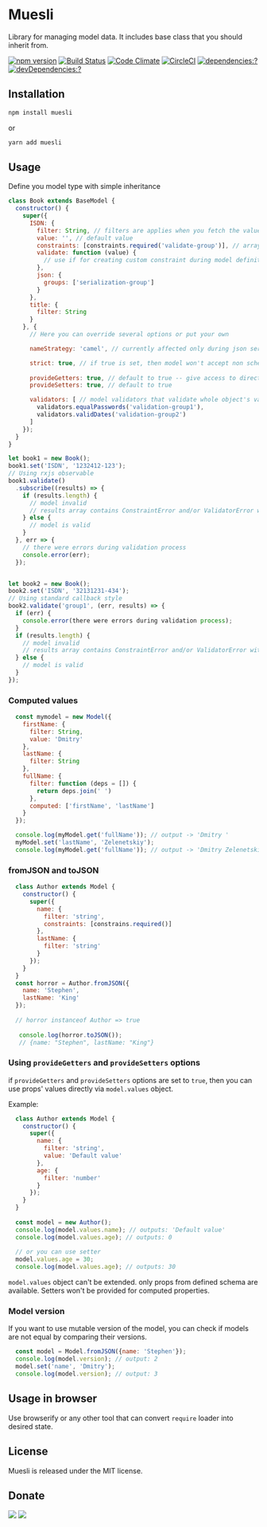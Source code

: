 # Muesli

Library for managing model data. It includes base class that you should inherit from.

[![npm version](https://badge.fury.io/js/muesli.svg)](https://www.npmjs.com/package/muesli)
[![Build Status](https://travis-ci.org/zemd/muesli.svg?branch=master)](https://travis-ci.org/zemd/muesli)
[![Code Climate](https://codeclimate.com/github/zemd/muesli/badges/gpa.svg)](https://codeclimate.com/github/zemd/muesli)
[![CircleCI](https://circleci.com/gh/zemd/muesli/tree/master.svg?style=svg)](https://circleci.com/gh/zemd/muesli/tree/master)
[![dependencies:?](https://img.shields.io/david/zemd/muesli.svg)](https://david-dm.org/zemd/muesli)
[![devDependencies:?](https://img.shields.io/david/dev/zemd/muesli.svg?style=flat)](https://david-dm.org/zemd/muesli)

## Installation

```sh
npm install muesli
```

or

```sh
yarn add muesli
```

## Usage

Define you model type with simple inheritance

```javascript
class Book extends BaseModel {
  constructor() {
    super({
      ISDN: {
        filter: String, // filters are applies when you fetch the value, so you can rely on it's eventual type
        value: '', // default value
        constraints: [constraints.required('validate-group')], // array of constraints that are used for validation of the model
        validate: function (value) {
          // use if for creating custom constraint during model definition
        },
        json: {
          groups: ['serialization-group']
        }
      },
      title: {
        filter: String
      }
    }, {
      // Here you can override several options or put your own

      nameStrategy: 'camel', // currently affected only during json serialization for attributes' keys

      strict: true, // if true is set, then model won't accept non schema attributes and will throw an error
      
      provideGetters: true, // default to true -- give access to direct access to props via model.values object
      provideSetters: true, // default to true

      validators: [ // model validators that validate whole object's values
        validators.equalPasswords('validation-group1'),
        validators.validDates('validation-group2')
      ]
    });
  }
}

let book1 = new Book();
book1.set('ISDN', '1232412-123');
// Using rxjs observable
book1.validate()
  .subscribe((results) => {
    if (results.length) {
      // model invalid
      // results array contains ConstraintError and/or ValidatorError with details of failure
    } else {
      // model is valid
    }
  }, err => {
    // there were errors during validation process
    console.error(err);
  });


let book2 = new Book();
book2.set('ISDN', '32131231-434');
// Using standard callback style
book2.validate('group1', (err, results) => {
  if (err) {
    console.error(there were errors during validation process);
  }
  if (results.length) {
    // model invalid
    // results array contains ConstraintError and/or ValidatorError with details of failure
  } else {
    // model is valid
  }
});
```

### Computed values

```javascript
  const mymodel = new Model({
    firstName: {
      filter: String,
      value: 'Dmitry'
    },
    lastName: {
      filter: String
    },
    fullName: {
      filter: function (deps = []) {
        return deps.join(' ')
      },
      computed: ['firstName', 'lastName']
    }
  });

  console.log(myModel.get('fullName')); // output -> 'Dmitry '
  myModel.set('lastName', 'Zelenetskiy');
  console.log(myModel.get('fullName')); // output -> 'Dmitry Zelenetskiy'
```

### fromJSON and toJSON

```javascript
  class Author extends Model {
    constructor() {
      super({
        name: {
          filter: 'string',
          constraints: [constrains.required()]
        },
        lastName: {
          filter: 'string'
        }
      });
    }
  }
  const horror = Author.fromJSON({
    name: 'Stephen',
    lastName: 'King'
  });
  
  // horror instanceof Author => true
   
   console.log(horror.toJSON());
   // {name: "Stephen", lastName: "King"}
```

### Using `provideGetters` and `provideSetters` options

if `provideGetters` and `provideSetters` options are set to `true`, then you can use props' values directly via 
`model.values` object.

Example:
```javascript
  class Author extends Model {
    constructor() {
      super({
        name: {
          filter: 'string',
          value: 'Default value'
        },
        age: {
          filter: 'number'
        }
      });
    }
  }
  
  const model = new Author();
  console.log(model.values.name); // outputs: 'Default value'
  console.log(model.values.age); // outputs: 0
  
  // or you can use setter
  model.values.age = 30;
  console.log(model.values.age); // outputs: 30
```

`model.values` object can't be extended. only props from defined schema are available. Setters won't be provided for 
computed properties.  

### Model version

If you want to use mutable version of the model, you can check if models are not equal by comparing their versions.

```javascript
  const model = Model.fromJSON({name: 'Stephen'});
  console.log(model.version); // output: 2
  model.set('name', 'Dmitry');
  console.log(model.version); // output: 3
```

## Usage in browser

Use browserify or any other tool that can convert `require` loader into desired state.

## License

Muesli is released under the MIT license.

## Donate

[![](https://img.shields.io/badge/patreon-donate-yellow.svg)](https://www.patreon.com/red_rabbit)
[![](https://img.shields.io/badge/flattr-donate-yellow.svg)](https://flattr.com/profile/red_rabbit)
